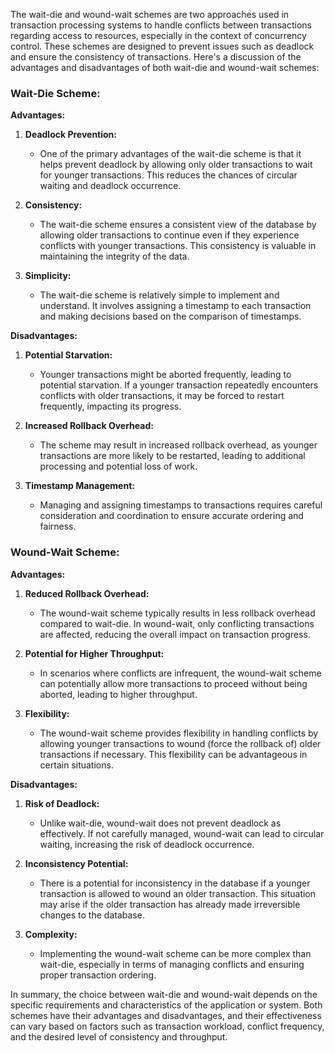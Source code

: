 The wait-die and wound-wait schemes are two approaches used in transaction processing systems to handle conflicts between transactions regarding access to resources, especially in the context of concurrency control. These schemes are designed to prevent issues such as deadlock and ensure the consistency of transactions. Here's a discussion of the advantages and disadvantages of both wait-die and wound-wait schemes:

### Wait-Die Scheme:

**Advantages:**

1. **Deadlock Prevention:**
   - One of the primary advantages of the wait-die scheme is that it helps prevent deadlock by allowing only older transactions to wait for younger transactions. This reduces the chances of circular waiting and deadlock occurrence.

2. **Consistency:**
   - The wait-die scheme ensures a consistent view of the database by allowing older transactions to continue even if they experience conflicts with younger transactions. This consistency is valuable in maintaining the integrity of the data.

3. **Simplicity:**
   - The wait-die scheme is relatively simple to implement and understand. It involves assigning a timestamp to each transaction and making decisions based on the comparison of timestamps.

**Disadvantages:**

1. **Potential Starvation:**
   - Younger transactions might be aborted frequently, leading to potential starvation. If a younger transaction repeatedly encounters conflicts with older transactions, it may be forced to restart frequently, impacting its progress.

2. **Increased Rollback Overhead:**
   - The scheme may result in increased rollback overhead, as younger transactions are more likely to be restarted, leading to additional processing and potential loss of work.

3. **Timestamp Management:**
   - Managing and assigning timestamps to transactions requires careful consideration and coordination to ensure accurate ordering and fairness.

### Wound-Wait Scheme:

**Advantages:**

1. **Reduced Rollback Overhead:**
   - The wound-wait scheme typically results in less rollback overhead compared to wait-die. In wound-wait, only conflicting transactions are affected, reducing the overall impact on transaction progress.

2. **Potential for Higher Throughput:**
   - In scenarios where conflicts are infrequent, the wound-wait scheme can potentially allow more transactions to proceed without being aborted, leading to higher throughput.

3. **Flexibility:**
   - The wound-wait scheme provides flexibility in handling conflicts by allowing younger transactions to wound (force the rollback of) older transactions if necessary. This flexibility can be advantageous in certain situations.

**Disadvantages:**

1. **Risk of Deadlock:**
   - Unlike wait-die, wound-wait does not prevent deadlock as effectively. If not carefully managed, wound-wait can lead to circular waiting, increasing the risk of deadlock occurrence.

2. **Inconsistency Potential:**
   - There is a potential for inconsistency in the database if a younger transaction is allowed to wound an older transaction. This situation may arise if the older transaction has already made irreversible changes to the database.

3. **Complexity:**
   - Implementing the wound-wait scheme can be more complex than wait-die, especially in terms of managing conflicts and ensuring proper transaction ordering.

In summary, the choice between wait-die and wound-wait depends on the specific requirements and characteristics of the application or system. Both schemes have their advantages and disadvantages, and their effectiveness can vary based on factors such as transaction workload, conflict frequency, and the desired level of consistency and throughput.
